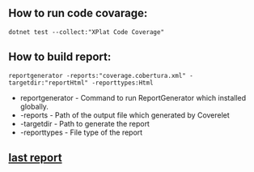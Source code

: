 ## How to run code covarage:
`dotnet test --collect:"XPlat Code Coverage"`

## How to build report:
`reportgenerator -reports:"coverage.cobertura.xml" -targetdir:"reportHtml" -reporttypes:Html`

* reportgenerator - Command to run ReportGenerator which installed globally.
* -reports - Path of the output file which generated by Coverelet
* -targetdir - Path to generate the report
* -reporttypes - File type of the report

## [last  report](https://kolyanuss.github.io/EFCoreCodeFirstSample/reportHtml/)
